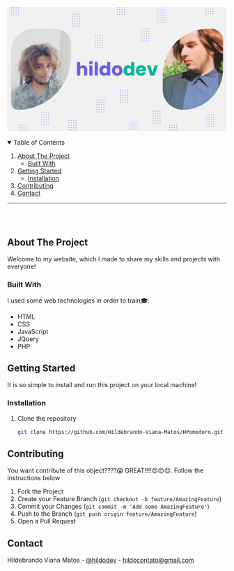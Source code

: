  <a href="https://github.com/Hildebrando-Viana-Matos/hildodev_web">
    <img align="center" src="./assets/image/banner.png" alt="banner HildoDev">
 </a>
 <br />
 <br />
<details open="open">
  <summary>Table of Contents</summary>
  <ol>
    <li>
      <a href="#about-the-project">About The Project</a>
      <ul>
        <li><a href="#built-with">Built With</a></li>
      </ul>
    </li>
    <li>
      <a href="#getting-started">Getting Started</a>
      <ul>
        <li><a href="#installation">Installation</a></li>
      </ul>
    </li>
    <li><a href="#contributing">Contributing</a></li>
    <li><a href="#contact">Contact</a></li>
  </ol>
</details>

<hr>
 <br />
 <br />

## About The Project

<p>Welcome to my website, which I made to share my skills and projects with everyone!</p>

### Built With

I used some web technologies in order to train:mortar_board::

- HTML
- CSS
- JavaScript
- JQuery
- PHP

## Getting Started

It is so simple to install and run this project on your local machine!

### Installation

1. Clone the repository
   ```sh
   git clone https://github.com/Hildebrando-Viana-Matos/HPomodoro.git
   ```

## Contributing

You want contribute of this object????:scream: GREAT!!!!:heart_eyes::heart_eyes::heart_eyes:. Follow the instructions below

1. Fork the Project
2. Create your Feature Branch (`git checkout -b feature/AmazingFeature`)
3. Commit your Changes (`git commit -m 'Add some AmazingFeature'`)
4. Push to the Branch (`git push origin feature/AmazingFeature`)
5. Open a Pull Request

## Contact

Hildebrando Viana Matos - [@hildodev](https://www.instagram.com/hildodev/) - hildocontato@gmail.com

